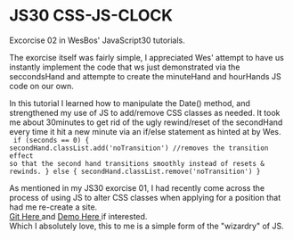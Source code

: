 # JS30 CSS-JS-CLOCK
Excorcise 02 in WesBos' JavaScript30 tutorials. 

The exorcise itself was fairly simple, I appreciated Wes' attempt to have us instantly implement the code that ws just demonstrated via the seccondsHand and attempte to create the minuteHand and hourHands JS code on our own. 

In this tutorial I learned how to manipulate the Date() method, and strengthened my use of JS to add/remove CSS classes as needed. It took me about 30minutes to get rid of the ugly rewind/reset of the secondHand every time it hit a new minute via an if/else statement as hinted at by Wes.
<br>
<Code>
 if (seconds == 0) {
    secondHand.classList.add('noTransition') //removes the transition effect so that the second hand transitions smoothly instead of resets & rewinds. 
 } else {
    secondHand.classList.remove('noTransition')
 }
</code>
<br>

As mentioned in my JS30 exorcise 01, I had recently come across the process of using JS to alter CSS classes when applying for a position that had me re-create a site. 
<br><a href="https://github.com/NikRowe/NickGameSite-MaterializeCSS"> Git Here </a> and <a href="https://nickalodeongamesite.netlify.app/"> Demo Here </a> if interested.<br>
Which I absolutely love, this to me is a simple form of the "wizardry" of JS. 
